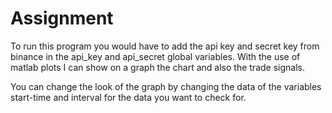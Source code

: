 # Assignment
To run this program you would have to add the api key and secret key from binance
in the api_key and api_secret global variables.
With the use of matlab plots I can show on a graph the chart and also the trade signals.

You can change the look of the graph by changing the data of the variables start-time and interval 
for the data you want to check for.